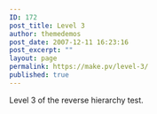 ```yaml
---
ID: 172
post_title: Level 3
author: themedemos
post_date: 2007-12-11 16:23:16
post_excerpt: ""
layout: page
permalink: https://make.pv/level-3/
published: true
---
```

Level 3 of the reverse hierarchy test.